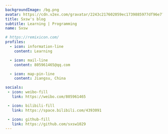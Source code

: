 ```yaml
---
backgroundImage: /bg.png
avatar: https://cdn.v2ex.com/gravatar/2243c217602059ec1739885977df96e7?s=200?d=mp?f=y
title: Sxsw's blog
subtitle: Learning | Programming
name: Sxsw

# https://remixicon.com/
profiles:
  - icon: information-line
    content: Learning

  - icon: mail-line
    content: 805961465@qq.com

  - icon: map-pin-line
    content: Jiangsu, China

socials:
 - icon: weibo-fill
   link: https://weibo.com/805961465

 - icon: bilibili-fill
   link: https://space.bilibili.com/4393091

 - icon: github-fill
   link: https://github.com/sxsw1029
---
```

